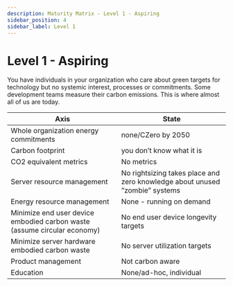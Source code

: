 ```yaml
---
description: Maturity Matrix - Level 1 - Aspiring
sidebar_position: 4
sidebar_label: Level 1
---
```


# Level 1 - Aspiring

You have individuals in your organization who care about green targets for technology but no systemic interest, processes or commitments. Some development teams measure their carbon emissions. This is where almost all of us are today.

| Axis      | State |
| ----------- | ----------- |
| Whole organization energy commitments | none/CZero by 2050 |
| Carbon footprint | you don’t know what it is |
| CO2 equivalent metrics | No metrics |
| Server resource management | No rightsizing takes place and zero knowledge about unused ”zombie” systems |
| Energy resource management | None - running on demand |
| Minimize end user device embodied carbon waste (assume circular economy) | No end user device longevity targets |
| Minimize server hardware embodied carbon waste | No server utilization targets |
| Product management | Not carbon aware |
| Education | None/ad-hoc, individual |